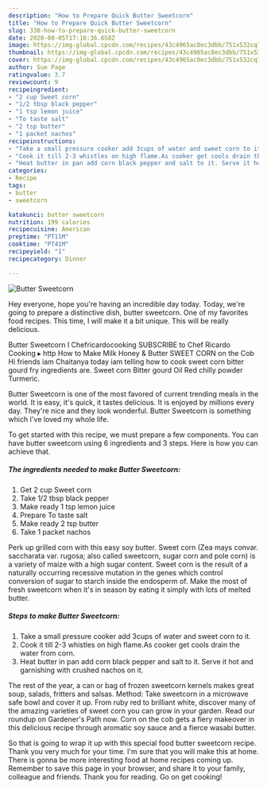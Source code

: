 ```yaml
---
description: "How to Prepare Quick Butter Sweetcorn"
title: "How to Prepare Quick Butter Sweetcorn"
slug: 330-how-to-prepare-quick-butter-sweetcorn
date: 2020-08-05T17:16:36.658Z
image: https://img-global.cpcdn.com/recipes/43c4965ac8ec3dbb/751x532cq70/butter-sweetcorn-recipe-main-photo.jpg
thumbnail: https://img-global.cpcdn.com/recipes/43c4965ac8ec3dbb/751x532cq70/butter-sweetcorn-recipe-main-photo.jpg
cover: https://img-global.cpcdn.com/recipes/43c4965ac8ec3dbb/751x532cq70/butter-sweetcorn-recipe-main-photo.jpg
author: Sue Page
ratingvalue: 3.7
reviewcount: 9
recipeingredient:
- "2 cup Sweet corn"
- "1/2 tbsp black pepper"
- "1 tsp lemon juice"
- "To taste salt"
- "2 tsp butter"
- "1 packet nachos"
recipeinstructions:
- "Take a small pressure cooker add 3cups of water and sweet corn to it."
- "Cook it till 2-3 whistles on high flame.As cooker get cools drain the water from corn."
- "Heat butter in pan add corn black pepper and salt to it. Serve it hot and garnishing with crushed nachos on it."
categories:
- Recipe
tags:
- butter
- sweetcorn

katakunci: butter sweetcorn 
nutrition: 199 calories
recipecuisine: American
preptime: "PT11M"
cooktime: "PT41M"
recipeyield: "1"
recipecategory: Dinner

---
```



![Butter Sweetcorn](https://img-global.cpcdn.com/recipes/43c4965ac8ec3dbb/751x532cq70/butter-sweetcorn-recipe-main-photo.jpg)

Hey everyone, hope you're having an incredible day today. Today, we're going to prepare a distinctive dish, butter sweetcorn. One of my favorites food recipes. This time, I will make it a bit unique. This will be really delicious.

Butter Sweetcorn I Chefricardocooking SUBSCRIBE to Chef Ricardo Cooking ▸ http How to Make Milk Honey &amp; Butter SWEET CORN on the Cob Hi friends iam Chaitanya today iam telling how to cook sweet corn bitter gourd fry ingredients are. Sweet corn Bitter gourd Oil Red chilly powder Turmeric.

Butter Sweetcorn is one of the most favored of current trending meals in the world. It is easy, it's quick, it tastes delicious. It is enjoyed by millions every day. They're nice and they look wonderful. Butter Sweetcorn is something which I've loved my whole life.


To get started with this recipe, we must prepare a few components. You can have butter sweetcorn using 6 ingredients and 3 steps. Here is how you can achieve that.

<!--inarticleads1-->

##### The ingredients needed to make Butter Sweetcorn:

1. Get 2 cup Sweet corn
1. Take 1/2 tbsp black pepper
1. Make ready 1 tsp lemon juice
1. Prepare To taste salt
1. Make ready 2 tsp butter
1. Take 1 packet nachos


Perk up grilled corn with this easy soy butter. Sweet corn (Zea mays convar. saccharata var. rugosa; also called sweetcorn, sugar corn and pole corn) is a variety of maize with a high sugar content. Sweet corn is the result of a naturally occurring recessive mutation in the genes which control conversion of sugar to starch inside the endosperm of. Make the most of fresh sweetcorn when it&#39;s in season by eating it simply with lots of melted butter. 

<!--inarticleads2-->

##### Steps to make Butter Sweetcorn:

1. Take a small pressure cooker add 3cups of water and sweet corn to it.
1. Cook it till 2-3 whistles on high flame.As cooker get cools drain the water from corn.
1. Heat butter in pan add corn black pepper and salt to it. Serve it hot and garnishing with crushed nachos on it.


The rest of the year, a can or bag of frozen sweetcorn kernels makes great soup, salads, fritters and salsas. Method: Take sweetcorn in a microwave safe bowl and cover it up. From ruby red to brilliant white, discover many of the amazing varieties of sweet corn you can grow in your garden. Read our roundup on Gardener&#39;s Path now. Corn on the cob gets a fiery makeover in this delicious recipe through aromatic soy sauce and a fierce wasabi butter. 

So that is going to wrap it up with this special food butter sweetcorn recipe. Thank you very much for your time. I'm sure that you will make this at home. There is gonna be more interesting food at home recipes coming up. Remember to save this page in your browser, and share it to your family, colleague and friends. Thank you for reading. Go on get cooking!
